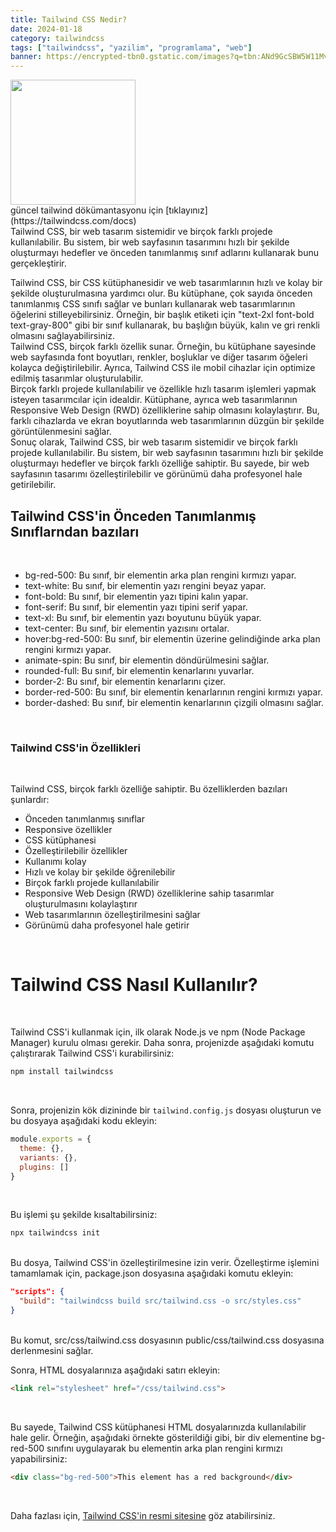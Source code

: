 ```yaml
---
title: Tailwind CSS Nedir?
date: 2024-01-18
category: tailwindcss
tags: ["tailwindcss", "yazilim", "programlama", "web"]
banner: https://encrypted-tbn0.gstatic.com/images?q=tbn:ANd9GcSBW5W11MvEXwW3hAxI_JKTi0KHR2U7QukSU_e35ReJONBPYHlXW_Wr7gvcl9TmR3jPA6g&usqp=CAU
---
```



<img src="https://upload.wikimedia.org/wikipedia/commons/9/95/Tailwind_CSS_logo.svg" width="200" />

<br/>
güncel tailwind dökümantasyonu için [tıklayınız](https://tailwindcss.com/docs)
<br/>
Tailwind CSS, bir web tasarım sistemidir ve birçok farklı projede kullanılabilir. Bu sistem, bir web sayfasının tasarımını hızlı bir şekilde oluşturmayı hedefler ve önceden tanımlanmış sınıf adlarını kullanarak bunu gerçekleştirir.
<br/>

Tailwind CSS, bir CSS kütüphanesidir ve web tasarımlarının hızlı ve kolay bir şekilde oluşturulmasına yardımcı olur. Bu kütüphane, çok sayıda önceden tanımlanmış CSS sınıfı sağlar ve bunları kullanarak web tasarımlarının öğelerini stilleyebilirsiniz. Örneğin, bir başlık etiketi için "text-2xl font-bold text-gray-800" gibi bir sınıf kullanarak, bu başlığın büyük, kalın ve gri renkli olmasını sağlayabilirsiniz.
<br/>
Tailwind CSS, birçok farklı özellik sunar. Örneğin, bu kütüphane sayesinde web sayfasında font boyutları, renkler, boşluklar ve diğer tasarım öğeleri kolayca değiştirilebilir. Ayrıca, Tailwind CSS ile mobil cihazlar için optimize edilmiş tasarımlar oluşturulabilir.
<br/>
Birçok farklı projede kullanılabilir ve özellikle hızlı tasarım işlemleri yapmak isteyen tasarımcılar için idealdir. Kütüphane, ayrıca web tasarımlarının Responsive Web Design (RWD) özelliklerine sahip olmasını kolaylaştırır. Bu, farklı cihazlarda ve ekran boyutlarında web tasarımlarının düzgün bir şekilde görüntülenmesini sağlar.
<br/>
Sonuç olarak, Tailwind CSS, bir web tasarım sistemidir ve birçok farklı projede kullanılabilir. Bu sistem, bir web sayfasının tasarımını hızlı bir şekilde oluşturmayı hedefler ve birçok farklı özelliğe sahiptir. Bu sayede, bir web sayfasının tasarımı özelleştirilebilir ve görünümü daha profesyonel hale getirilebilir.
<br/>

## Tailwind CSS'in Önceden Tanımlanmış Sınıflarndan bazıları

<br/>

- bg-red-500: Bu sınıf, bir elementin arka plan rengini kırmızı yapar.
- text-white: Bu sınıf, bir elementin yazı rengini beyaz yapar.
- font-bold: Bu sınıf, bir elementin yazı tipini kalın yapar.
- font-serif: Bu sınıf, bir elementin yazı tipini serif yapar.
- text-xl: Bu sınıf, bir elementin yazı boyutunu büyük yapar.
- text-center: Bu sınıf, bir elementin yazısını ortalar.
- hover:bg-red-500: Bu sınıf, bir elementin üzerine gelindiğinde arka plan rengini kırmızı yapar.
- animate-spin: Bu sınıf, bir elementin döndürülmesini sağlar.
- rounded-full: Bu sınıf, bir elementin kenarlarını yuvarlar.
- border-2: Bu sınıf, bir elementin kenarlarını çizer.
- border-red-500: Bu sınıf, bir elementin kenarlarının rengini kırmızı yapar.
- border-dashed: Bu sınıf, bir elementin kenarlarının çizgili olmasını sağlar.

<br/>

### Tailwind CSS'in Özellikleri
<br/>

Tailwind CSS, birçok farklı özelliğe sahiptir. Bu özelliklerden bazıları şunlardır:
- Önceden tanımlanmış sınıflar
- Responsive özellikler
- CSS kütüphanesi
- Özelleştirilebilir özellikler
- Kullanımı kolay
- Hızlı ve kolay bir şekilde öğrenilebilir
- Birçok farklı projede kullanılabilir
- Responsive Web Design (RWD) özelliklerine sahip tasarımlar oluşturulmasını kolaylaştırır
- Web tasarımlarının özelleştirilmesini sağlar
- Görünümü daha profesyonel hale getirir
<br/>

# Tailwind CSS Nasıl Kullanılır?
<br/>

Tailwind CSS'i kullanmak için, ilk olarak Node.js ve npm (Node Package Manager) kurulu olması gerekir. Daha sonra, projenizde aşağıdaki komutu çalıştırarak Tailwind CSS'i kurabilirsiniz:

```bash
npm install tailwindcss
```
<br/>

Sonra, projenizin kök dizininde bir `tailwind.config.js` dosyası oluşturun ve bu dosyaya aşağıdaki kodu ekleyin:
```javascript
module.exports = {
  theme: {},
  variants: {},
  plugins: []
}
```
<br/>

Bu işlemi şu şekilde kısaltabilirsiniz:
```bash
npx tailwindcss init
```
<br/>
Bu dosya, Tailwind CSS'in özelleştirilmesine izin verir. Özelleştirme işlemini tamamlamak için, package.json dosyasına aşağıdaki komutu ekleyin:
<br/>

```json
"scripts": {
  "build": "tailwindcss build src/tailwind.css -o src/styles.css"
}
```
<br/>
Bu komut, src/css/tailwind.css dosyasının public/css/tailwind.css dosyasına derlenmesini sağlar.
<br/>

Sonra, HTML dosyalarınıza aşağıdaki satırı ekleyin:
```html
<link rel="stylesheet" href="/css/tailwind.css">
```
<br/>

Bu sayede, Tailwind CSS kütüphanesi HTML dosyalarınızda kullanılabilir hale gelir. Örneğin, aşağıdaki örnekte gösterildiği gibi, bir div elementine bg-red-500 sınıfını uygulayarak bu elementin arka plan rengini kırmızı yapabilirsiniz:
```html
<div class="bg-red-500">This element has a red background</div>
```
<br/>

Daha fazlası için, [Tailwind CSS'in resmi sitesine](https://tailwindcss.com/) göz atabilirsiniz.
